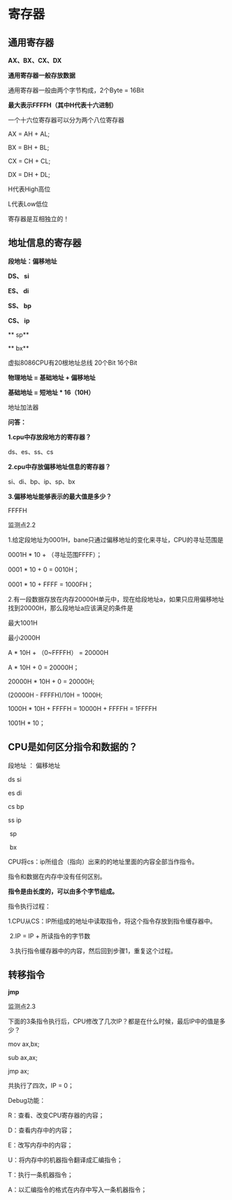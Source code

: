# 寄存器

## 通用寄存器

**AX、BX、CX、DX**

**通用寄存器一般存放数据**

通用寄存器一般由两个字节构成，2个Byte = 16Bit

**最大表示FFFFH（其中H代表十六进制）**



一个十六位寄存器可以分为两个八位寄存器

AX = AH + AL;

BX = BH + BL;

CX = CH + CL;

DX = DH + DL;

H代表High高位

L代表Low低位





寄存器是互相独立的！





## 地址信息的寄存器

**段地址：偏移地址**

**DS、	si**

**ES、	di**

**SS、	bp**

**CS、	ip**

**  	  sp**

**		bx**

虚拟8086CPU有20根地址总线	20个Bit	16个Bit

**物理地址 = 基础地址 + 偏移地址**

**基础地址 = 短地址 * 16（10H）**



地址加法器



**问答：**

**1.cpu中存放段地方的寄存器？**

ds、es、ss、cs

**2.cpu中存放偏移地址信息的寄存器？**

si、di、bp、ip、sp、bx

**3.偏移地址能够表示的最大值是多少？**

FFFFH







监测点2.2

1.给定段地址为0001H，bane只通过偏移地址的变化来寻址，CPU的寻址范围是

0001H * 10 + （寻址范围FFFF）；

0001 * 10 + 0 = 0010H；

0001 * 10 + FFFF = 1000FH；

2.有一段数据存放在内存20000H单元中，现在给段地址a，如果只应用偏移地址找到20000H，那么段地址a应该满足的条件是

最大1001H

最小2000H

A * 10H + （0~FFFFH） = 20000H

A * 10H + 0 = 20000H；

20000H * 10H + 0 = 20000H;

(20000H - FFFFH)/10H = 1000H;

1000H * 10H + FFFFH = 10000H + FFFFH = 1FFFFH

1001H * 10；



## CPU是如何区分指令和数据的？

段地址	：	偏移地址

ds				si

es				di

cs				bp

ss				ip

​				  sp

​				  bx

CPU将cs：ip所组合（指向）出来的的地址里面的内容全部当作指令。

指令和数据在内存中没有任何区别。





**指令是由长度的，可以由多个字节组成。**

指令执行过程：

​	1.CPU从CS：IP所组成的地址中读取指令，将这个指令存放到指令缓存器中。

​	2.IP = IP + 所读指令的字节数

​	3.执行指令缓存器中的内容，然后回到步骤1，重复这个过程。





## 转移指令



**jmp**



监测点2.3

下面的3条指令执行后，CPU修改了几次IP？都是在什么时候，最后IP中的值是多少？

mov ax,bx;

sub ax,ax;

jmp ax;



共执行了四次，IP = 0；







Debug功能：

R：查看、改变CPU寄存器的内容；

D：查看内存中的内容；

E：改写内存中的内容；

U：将内存中的机器指令翻译成汇编指令；

T：执行一条机器指令；

A：以汇编指令的格式在内存中写入一条机器指令；

